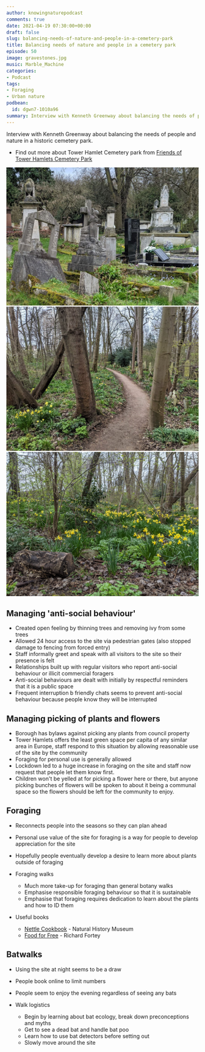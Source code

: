 ```yaml
---
author: knowingnaturepodcast
comments: true
date: 2021-04-19 07:30:00+00:00
draft: false
slug: balancing-needs-of-nature-and-people-in-a-cemetery-park
title: Balancing needs of nature and people in a cemetery park
episode: 50
image: gravestones.jpg
music: Marble_Machine
categories:
- Podcast
tags:
- Foraging
- Urban nature
podbean:
  id: dgwn7-1010a96
summary: Interview with Kenneth Greenway about balancing the needs of people and nature in a historic cemetery park. We discuss managing responsible foraging and anti-social behaviour in a public space.
---
```


Interview with Kenneth Greenway about balancing the needs of people and nature
in a historic cemetery park.

  * Find out more about Tower Hamlet Cemetery park from [Friends of Tower Hamlets Cemetery Park](https://fothcp.org/)

  ![The park continues to look after the graves on the site, which includes several listed monuments.](gravestones.jpg)
  ![The site is managed to be a mosaic of habitats, with an emphasis of keeping a feeling of openness.](trail.jpg)
  ![Community groups have contributed to spring bulb planting across the site.](yellow-flowers.jpg)

## Managing 'anti-social behaviour'

  * Created open feeling by thinning trees and removing ivy from some trees
  * Allowed 24 hour access to the site via pedestrian gates (also stopped damage to fencing from forced entry)
  * Staff informally greet and speak with all visitors to the site so their presence is felt
  * Relationships built up with regular visitors who report anti-social behaviour or illicit commercial foragers
  * Anti-social behaviours are dealt with initially by respectful reminders that it is a public space
  * Frequent interruption b friendly chats seems to prevent anti-social behaviour because people know they will be interrupted

## Managing picking of plants and flowers

  * Borough has bylaws against picking any plants from council property
  * Tower Hamlets offers the least green space per capita of any similar area in Europe, staff respond to this situation by allowing reasonable use of the site by the community
  * Foraging for personal use is generally allowed
  * Lockdown led to a huge increase in foraging on the site and staff now request that people let them know first.
  * Children won't be yelled at for picking a flower here or there, but anyone picking bunches of flowers will be spoken to about it being a communal space so the flowers should be left for the community to enjoy.

## Foraging

  * Reconnects people into the seasons so they can plan ahead
  * Personal use value of the site for foraging is a way for people to develop appreciation for the site
  * Hopefully people eventually develop a desire to learn more about plants outside of foraging

  * Foraging walks
    * Much more take-up for foraging than general botany walks
    * Emphasise responsible foraging behaviour so that it is sustainable
    * Emphasise that foraging requires dedication to learn about the plants and how to ID them

  * Useful books
    * [Nettle Cookbook](https://books.google.co.uk/books/about/Nettle_Cookbook.html?id=afnMrQEACAAJ&redir_esc=y) \- Natural History Museum
    * [Food for Free](https://richardmabey.co.uk/food-for-free/) \- Richard Fortey

## Batwalks

  * Using the site at night seems to be a draw
  * People book online to limit numbers
  * People seem to enjoy the evening regardless of seeing any bats

  * Walk logistics
    * Begin by learning about bat ecology, break down preconceptions and myths
    * Get to see a dead bat and handle bat poo
    * Learn how to use bat detectors before setting out
    * Slowly move around the site

